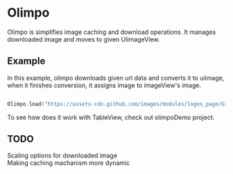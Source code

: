 # Olimpo

Olimpo is simplifies image caching and download operations. It manages downloaded image and moves to given UIimageView.

## Example

In this example, olimpo downloads given url data and converts it to uiimage, when it finishes conversion, it assigns image to imageView's image.

```swift

Olimpo.load("https://assets-cdn.github.com/images/modules/logos_page/GitHub-Mark.png").into(imageView);

```

To see how does it work with TableView, check out olimpoDemo project.

## TODO

Scaling options for downloaded image<br />
Making caching machanism more dynamic



